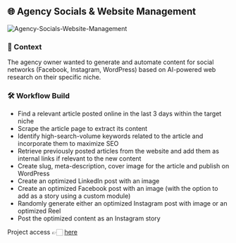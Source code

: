 <h2>🌐 Agency Socials & Website Management</h2>

<img align="center" alt="Agency-Socials-Website-Management" src="https://imgur.com/Qmf9QMg.png"/>

<h3>📝 Context</h3>
<p>
  The agency owner wanted to generate and automate content for social networks (Facebook, Instagram, WordPress) based on AI-powered web research on their specific niche.
</p>

<h3>🛠️ Workflow Build</h3>
<ul>
  <li>Find a relevant article posted online in the last 3 days within the target niche</li>
  <li>Scrape the article page to extract its content</li>
  <li>Identify high-search-volume keywords related to the article and incorporate them to maximize SEO</li>
  <li>Retrieve previously posted articles from the website and add them as internal links if relevant to the new content</li>
  <li>Create slug, meta-description, cover image for the article and publish on WordPress</li>
  <li>Create an optimized LinkedIn post with an image</li>
  <li>Create an optimized Facebook post with an image (with the option to add as a story using a custom module)</li>
  <li>Randomly generate either an optimized Instagram post with image or an optimized Reel</li>
  <li>Post the optimized content as an Instagram story</li>
</ul>

<p>
  Project access 👉🏻 <a href="https://www.notion.so/julien-sanson/E-Dev-Media-Content-Generator-1fe9a792e6bf80dd92b9ea1be296b2c2?source=copy_link">here</a>
</p>
